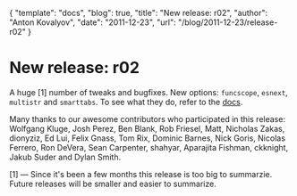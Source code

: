 {
  "template": "docs",
  "blog": true,
  "title": "New release: r02",
  "author": "Anton Kovalyov",
  "date": "2011-12-23",
  "url": "/blog/2011-12-23/release-r02"
}

# New release: r02

A huge [1] number of tweaks and bugfixes. New options: `funcscope`, `esnext`,
`multistr` and `smarttabs`. To see what they do, refer to the [docs](/docs/).

Many thanks to our awesome contributors who participated in this release:
Wolfgang Kluge, Josh Perez, Ben Blank, Rob Friesel, Matt, Nicholas Zakas,
dionyziz, Ed Lui, Felix Gnass, Tom Rix, Dominic Barnes, Nick Goris, Nicolas
Ferrero, Ron DeVera, Sean Carpenter, shahyar, Aparajita Fishman, ckknight,
Jakub Suder and Dylan Smith.

[1] — Since it's been a few months this release is too big to summarzie.
Future releases will be smaller and easier to summarize.
